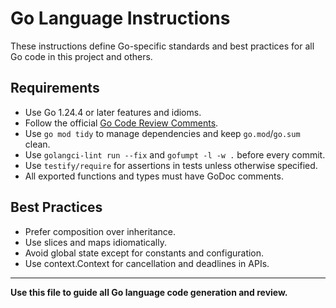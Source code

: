 # Go Language Instructions

These instructions define Go-specific standards and best practices for all Go code in this project and others.

## Requirements
- Use Go 1.24.4 or later features and idioms.
- Follow the official [Go Code Review Comments](https://github.com/golang/go/wiki/CodeReviewComments).
- Use `go mod tidy` to manage dependencies and keep `go.mod`/`go.sum` clean.
- Use `golangci-lint run --fix` and `gofumpt -l -w .` before every commit.
- Use `testify/require` for assertions in tests unless otherwise specified.
- All exported functions and types must have GoDoc comments.

## Best Practices
- Prefer composition over inheritance.
- Use slices and maps idiomatically.
- Avoid global state except for constants and configuration.
- Use context.Context for cancellation and deadlines in APIs.

---

**Use this file to guide all Go language code generation and review.**
